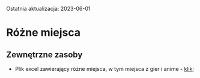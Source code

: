 Ostatnia aktualizacja: 2023-06-01

# Różne miejsca

## Zewnętrzne zasoby

- Plik excel zawierający różne miejsca, w tym miejsca z gier i anime - [klik](https://github.com/F548D209/notes/raw/refs/heads/master/japan/tourism-tips/places.xlsx);

